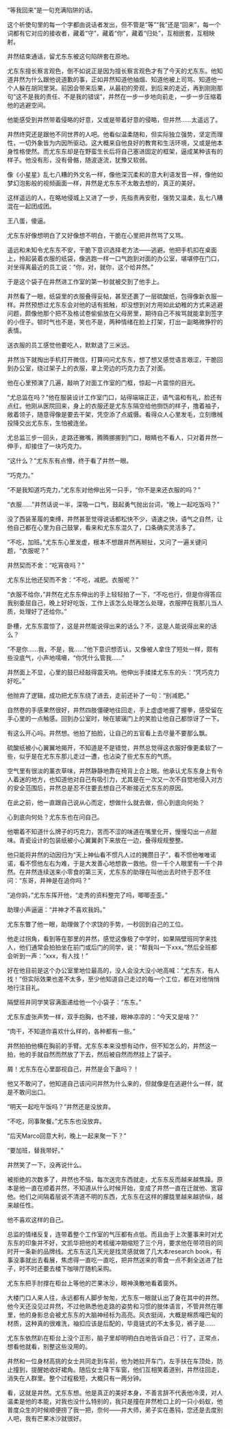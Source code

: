“等我回来”是一句充满陷阱的话。

 

这个祈使句里的每一个字都由说话者发出，但不管是“等”“我”还是“回来”，每一个词都有它对应的接收者，藏着“守”，藏着“你”，藏着“归处”，互相嵌套，互相映射。

 

井然结束通话，留尤东东被这句陷阱套在原地。

 

尤东东擅长察言观色，倒不如说正是因为擅长察言观色才有了今天的尤东东。他知道井然为什么跟他说道歉的事，正如井然知道他抽烟、知道他被上司骂、知道他一个人躲在胡同里哭。前因会带来后果，从最初的旁观，到后来的走近，再到刚刚那句“这不是我的责任、不是我的错误”，井然在一步一步地向前走，一步一步压缩着他的逃避空间。

 

他能感受到井然带着侵略的好意，又或是带着好意的侵略，但井然……太遥远了。

 

井然终究还是跟他不同世界的人吧。他看似温柔随和，但实际独立强势，坚定而理性，一切外象皆为内因所驱动。这大概来自他良好的教育和生活环境，又或是他本身性格使然。而尤东东却是在野蛮生长后将自己塞进固定的框架，逼成某种该有的样子。他没有形，没有骨骼，随波逐流，犹豫又软弱。

 

像《小星星》乱七八糟的外文名一样，像他深沉柔和的意大利语发音一样，像他如梦幻泡影般的视频画面一样，井然是尤东东不太敢去想的，真正的美好。

 

这样遥远的人，在略地侵城上又进了一步，先指责再安慰，强势又温柔，乱七八糟混在一起团成团。

 

王八蛋，傻逼。

 

尤东东好像想明白了又好像想不明白，干脆在心里把井然骂了又骂。

 

遥远和未知令尤东东不安，干脆下意识选择老方法——逃避。他把手机扣在桌面上，拎起装着衣服的纸袋，像逃跑一样一口气跑到对面的办公室，堪堪停在门口，对坐得离最近的员工说：“你，对，就你，这个给井然。”

 

于是这个袋子在井然进工作室的第一秒就被交到了他手上。

 

井然看了一眼，纸袋里的衣服叠得妥帖，甚至还裹了一层硫酸纸，包得像新衣服一样。井然预想过尤东东会对他的话有抵触，却没想到对方用如此幼稚的方式来逃避问题，颇像他那个把不及格试卷偷偷放在父母房里，期待自己不挨骂就能拿到签字的小侄子。顿时气也不是，笑也不是，两种情绪在脸上打架，打出一副略微狰狞的表情。

 

送衣服的员工感觉他要吃人，默默退了三米远。

 

井然当下就掏出手机打开微信，打算问问尤东东，想了想又感觉语言艰涩，干脆回到办公室，绕过架子上的衣服，拿上旁边的巧克力去了对面。

 

他在心里预演了几遍，敲响了对面工作室的门框，惊起一片震惊的目光。

 

“尤总监在吗？”他在服装设计工作室门口，站得端端正正，语气温和有礼，脸还有点红。他刚从医院回来，身上的衣服还是尤东东隔空给他捯饬的样子，撸着袖子，敞着领子，随意得像是要去干架，凭空添了点威慑。看得众人心里发毛，立刻缴械投降交出尤东东，生怕被连坐。

 

尤总监三步一回头，走路还撇嘴，腾腾挪挪到门口，眼睛也不看人，只对着井然一伸手，却接住了一块巧克力。

 

“这什么？”尤东东有点懵，终于看了井然一眼。

 

“巧克力。”

 

“不是我知道巧克力，”尤东东对他伸出另一只手，“你不是来还衣服的吗？”

 

“衣服……”井然话说一半，深吸一口气，鼓起勇气抛出台词，“晚上一起吃饭吗？”

 

没了西装革履的束缚，井然甚至觉得说话都松快不少，语速之快，语气之自然，让他自己都在心里为自己鼓掌，看来和尤东东混久了，口条确实灵活多了。

 

“不吃，加班。”尤东东心里发虚，根本不想跟井然再掰扯，又问了一遍关键问题，“衣服呢？”

 

井然契而不舍：“吃宵夜吗？”

 

尤东东比他还契而不舍：“不吃，减肥。衣服呢？”

 

“衣服不给你，”井然在尤东东伸出的手上轻轻拍了一下，“不吃也行，但是你得答应我别委屈自己，晚上好好吃饭，工作上该怎么处理怎么处理，衣服押在我那儿当人质，处理好了还给你。”

 

卧槽，尤东东震惊了，这是井然能说得出来的话么？不，这是人能说得出来的话么？

 

“不是你……我，不是，我……”他下意识想否认，又像被人拿住了短处一样，颇有些没底气，小声地嚅嗫，“你凭什么管我……”

 

井然面上不显，心里的鼓已经敲得震天响。他伸出手揉揉尤东东的头：“凭巧克力好吃。”

 

他抛弃了逻辑，成功把尤东东绕了进去，走前还补了一句：“别减肥。”

 

自然卷的手感果然很好，井然四肢僵硬地往回走，手上虚虚地握了握拳，感受留在手心里的一点触感。回到办公室时，映在玻璃门上的笑脸让他自己都惊讶了一下。

 

有这么开心吗。井然想。他拍了拍脸，让自己的五官看上去尽量不要那么飘。

 

硫酸纸被小心翼翼地揭开，不知道是不是错觉，井然总觉得这衣服好像更柔软了一些，似乎是在尤东东那儿走过一遭，也沾染了些尤东东的气质。

 

空气里有很淡的薰衣草味，井然静静地靠在椅背上合上眼。他承认尤东东身上有令人着迷的地方，也知道他对自己有吸引力，尤其是在一次又一次不自觉地侵入对方的安全范围后，井然总是忍不住要去想自己不断接近尤东东的原因。

 

在此之前，他一直跟自己说从心而定，想做什么就去做，但心到底向何处？

 

心到底向何处？尤东东也在问自己。

 

他嚼着不知道什么牌子的巧克力，苦而不涩的味道在嘴里化开，慢慢勾出一点甜味。青瓷设计的包装纸被小心翼翼剥下来放在一边，叠得规规整整。

 

他只能将井然的动因归为“天上神仙看不惯凡人过的腌臜日子”，看不惯他唯唯诺诺，看不惯他左右为难，于是大发善心地想救一救他。但一千个人眼里有一千个井然。在井然连续送来小零食的第三天，尤东东的助理在叫他出去时终于忍不住问：“东哥，井神是在追你吗？”

 

“追你妈，”尤东东挥开他，“走秀的资料整完了吗，唧唧歪歪。”

 

助理小声逼逼：“井神才不喜欢我妈。”

 

尤东东瞥了他一眼，助理做了个求饶的手势，一秒回到自己的工位。

 

他走过拐角，看到等在那里的井然，感觉这像极了中学时，如果隔壁班同学来找人，他们通常会拍拍坐在前门或后门的同学，说：“帮我叫一下xxx。”然后全班都会听到一声：“xxx，有人找！”

 

好在他目前是这个办公室里地位最高的，没人会没大没小地高喊：“尤东东，有人找！”但实际效果也差不太多，至少他知道自己走过的每一个工位，都在对他悄悄地行注目礼。

 

隔壁班井同学笑容满面递给他一个小袋子：“东东。”

 

尤东东虚张声势一样，双手抱胸，也不接，眼神凉凉的：“今天又是啥？”

 

“肉干，不知道你喜欢什么样的，各种都有一些。”

 

井然拍拍他横在胸前的手臂。尤东东本来没想有动作，但不知怎么的，井然这一拍，他的手就自然而然放了下去，然后被自然而然挂上了袋子。

 

屑！尤东东在心里鄙视自己，井然是会下蛊吗？！

 

他又不敢问了，他知道自己该问问井然为什么来的，但就像是在逃避什么一样，就是不敢问出口。

 

“明天一起吃午饭吗？”井然还是没放弃。

 

“不吃，同事聚餐。”尤东东也没放弃。

 

“后天Marco回意大利，晚上一起来聚一下？”

 

“要加班，替我带好。”

 

井然笑了一下，没再说什么。

 

被拒绝的次数多了，井然也不恼，每次送完东西就走，尤东东反而越来越焦躁。原本是他一直在顺着井然，不知道从什么时候开始，变成了井然一直在迁就他、宽容他。他们之间隔着层说不清道不明的东西，尤东东在这样的朦胧里越来越骄纵，越来越任性。

 

他不喜欢这样的自己。

 

总监的情绪反复，连带着整个工作室的气压都有点低。而且由于上次董事来时对尤东东的印象并不好，文凯华把他的考核缓冲期缩短了三个月，要求他在带项目的同时开一条新的品牌线。尤东东这几天光是找灵感就做了几大本research book，有事没事就出去看展，焦虑得一直吃一直吃，把井然送来的零食一点不剩全送进了肚子，时不时还要去楼下咖啡厅随机采购。

 

尤东东把手肘撑在柜台上等他的芒果冰沙，眼神涣散地看着窗外。

 

大楼门口人来人往，永远都有人脚步匆匆，尤东东一眼就认出了身在其中的井然。他今天还没见过井然，不过他熟悉他走路的姿势和习惯的肢体语言，不管井然在哪里，他的身影总会被尤东东的大脑神经标为高亮。风衣挺阔，大概是棉质嘎巴甸的材质，这种真的很难洗，袖扣应该是后配的，毕竟链式的不太多见，裤子是……

 

尤东东依然趴在柜台上没个正形，脑子里却明明白白地告诉自己：行了，正常点，想看他就看，别整这些没用的。

 

井然和一位身材高挑的女士共同走到车前，他为她拉开车门，左手扶在车顶处，防止撞到，提醒她收好裙角。随后女士降下车窗，他们互相笑着道别，井然往回走，消失在人群里。整个过程极短，大概只有一两分钟。

 

看，这就是井然。尤东东想。他是真正的美好本身，不善言辞不代表他冷漠，对人温柔是他的本能，对我也没什么特别的，我只是撞在井然枪口上的一只小蚂蚁，他普度众生的时候顺便捞了我一把，奈何——井大师，弟子实在愚钝，您还是去度别人吧，我有芒果冰沙就很好。
